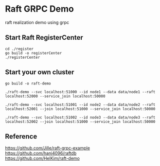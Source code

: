 # Raft GRPC Demo

raft realization demo using grpc

## Start Raft RegisterCenter

```shell
cd ./register
go build -o registerCenter
./registerCenter
```

## Start your own cluster

```shell
go build -o raft-demo
```

```shell
./raft-demo --svc localhost:51000 --id node1 --data data/node1 --raft localhost:52000 --service_join localhost:50000

./raft-demo --svc localhost:51001 --id node2 --data data/node2 --raft localhost:52001 --join localhost:51000 --service_join localhost:50000

./raft-demo --svc localhost:51002 --id node3 --data data/node3 --raft localhost:52002 --join localhost:51000 --service_join localhost:50000
```

## Reference

https://github.com/Jille/raft-grpc-example
<br>
https://github.com/hanj4096/raftdb
<br>
https://github.com/HelKim/raft-demo
<br>
